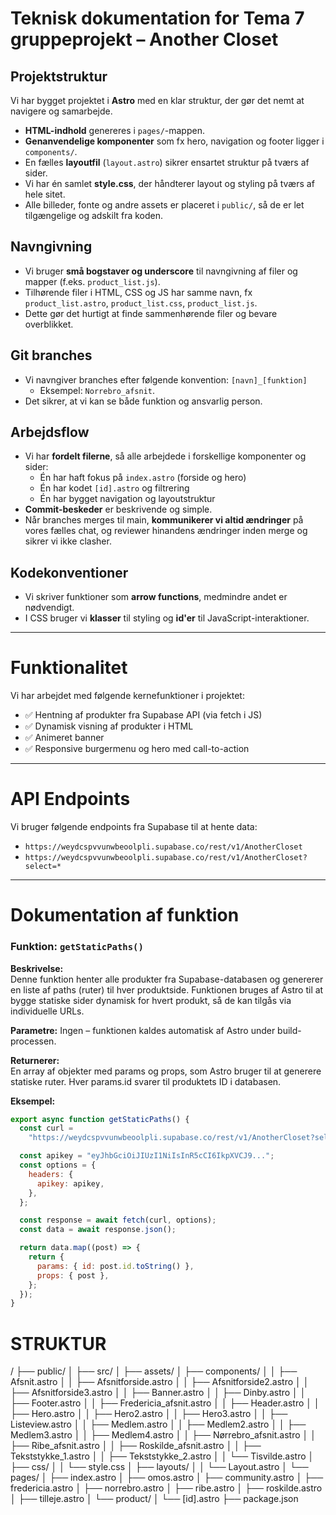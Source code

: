 # Teknisk dokumentation for Tema 7 gruppeprojekt – Another Closet

## Projektstruktur

Vi har bygget projektet i **Astro** med en klar struktur, der gør det nemt at navigere og samarbejde.

- **HTML-indhold** genereres i `pages/`-mappen.
- **Genanvendelige komponenter** som fx hero, navigation og footer ligger i `components/`.
- En fælles **layoutfil** (`layout.astro`) sikrer ensartet struktur på tværs af sider.
- Vi har én samlet **style.css**, der håndterer layout og styling på tværs af hele sitet.
- Alle billeder, fonte og andre assets er placeret i `public/`, så de er let tilgængelige og adskilt fra koden.

## Navngivning

- Vi bruger **små bogstaver og underscore** til navngivning af filer og mapper (f.eks. `product_list.js`).
- Tilhørende filer i HTML, CSS og JS har samme navn, fx `product_list.astro`, `product_list.css`, `product_list.js`.
- Dette gør det hurtigt at finde sammenhørende filer og bevare overblikket.

## Git branches

- Vi navngiver branches efter følgende konvention: `[navn]_[funktion]`
  - Eksempel: `Norrebro_afsnit`.
- Det sikrer, at vi kan se både funktion og ansvarlig person.

## Arbejdsflow

- Vi har **fordelt filerne**, så alle arbejdede i forskellige komponenter og sider:
  - Én har haft fokus på `index.astro` (forside og hero)
  - Én har kodet `[id].astro` og filtrering
  - Én har bygget navigation og layoutstruktur
- **Commit-beskeder** er beskrivende og simple.
- Når branches merges til main, **kommunikerer vi altid ændringer** på vores fælles chat, og reviewer hinandens ændringer inden merge og sikrer vi ikke clasher.

## Kodekonventioner

- Vi skriver funktioner som **arrow functions**, medmindre andet er nødvendigt.
- I CSS bruger vi **klasser** til styling og **id'er** til JavaScript-interaktioner.

---

# Funktionalitet

Vi har arbejdet med følgende kernefunktioner i projektet:

- ✅ Hentning af produkter fra Supabase API (via fetch i JS)
- ✅ Dynamisk visning af produkter i HTML
- ✅ Animeret banner
- ✅ Responsive burgermenu og hero med call-to-action

---

# API Endpoints

Vi bruger følgende endpoints fra Supabase til at hente data:

- `https://weydcspvvunwbeoolpli.supabase.co/rest/v1/AnotherCloset`
- `https://weydcspvvunwbeoolpli.supabase.co/rest/v1/AnotherCloset?select=*`

---

# Dokumentation af funktion

### Funktion: `getStaticPaths()`

**Beskrivelse:**  
Denne funktion henter alle produkter fra Supabase-databasen og genererer en liste af paths (ruter) til hver produktside. Funktionen bruges af Astro til at bygge statiske sider dynamisk for hvert produkt, så de kan tilgås via individuelle URLs.

**Parametre:**
Ingen – funktionen kaldes automatisk af Astro under build-processen.

**Returnerer:**  
En array af objekter med params og props, som Astro bruger til at generere statiske ruter. Hver params.id svarer til produktets ID i databasen.

**Eksempel:**

```javascript
export async function getStaticPaths() {
  const curl =
    "https://weydcspvvunwbeoolpli.supabase.co/rest/v1/AnotherCloset?select=*";

  const apikey = "eyJhbGciOiJIUzI1NiIsInR5cCI6IkpXVCJ9...";
  const options = {
    headers: {
      apikey: apikey,
    },
  };

  const response = await fetch(curl, options);
  const data = await response.json();

  return data.map((post) => {
    return {
      params: { id: post.id.toString() },
      props: { post },
    };
  });
}
```

# STRUKTUR

/
├── public/
│
├── src/
│ ├── assets/
│ ├── components/
│ │ ├── Afsnit.astro
│ │ ├── Afsnitforside.astro
│ │ ├── Afsnitforside2.astro
│ │ ├── Afsnitforside3.astro
│ │ ├── Banner.astro
│ │ ├── Dinby.astro
│ │ ├── Footer.astro
│ │ ├── Fredericia_afsnit.astro
│ │ ├── Header.astro
│ │ ├── Hero.astro
│ │ ├── Hero2.astro
│ │ ├── Hero3.astro
│ │ ├── Listeview.astro
│ │ ├── Medlem.astro
│ │ ├── Medlem2.astro
│ │ ├── Medlem3.astro
│ │ ├── Medlem4.astro
│ │ ├── Nørrebro_afsnit.astro
│ │ ├── Ribe_afsnit.astro
│ │ ├── Roskilde_afsnit.astro
│ │ ├── Tekststykke_1.astro
│ │ ├── Tekststykke_2.astro
│ │ └── Tisvilde.astro
│ ├── css/
│ │ └── style.css
│ ├── layouts/
│ │ └── Layout.astro
│ └── pages/
│ ├── index.astro
│ ├── omos.astro
│ ├── community.astro
│ ├── fredericia.astro
│ ├── norrebro.astro
│ ├── ribe.astro
│ ├── roskilde.astro
│ ├── tilleje.astro
│ └── product/
│ └── [id].astro
├── package.json
